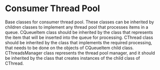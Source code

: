 # Consumer Thread Pool
Base classes for consumer thread pool. These classes can be inherited by children classes to implement any thread pool that processes items in a queue.
CQueueItem class should be inherited by the class that represents the item that will be inserted into the queue for processing.
CThread class should be inherited by the class that implements the required processing, that needs to be done on the objects of CQueueItem child class.
CThreadsManager class represents the thread pool manager, and it should be inherited by the class that creates instances of the child class of CThread.
